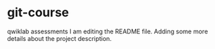 # git-course
qwiklab assessments
I am editing the README file. Adding some more details about the project description.
